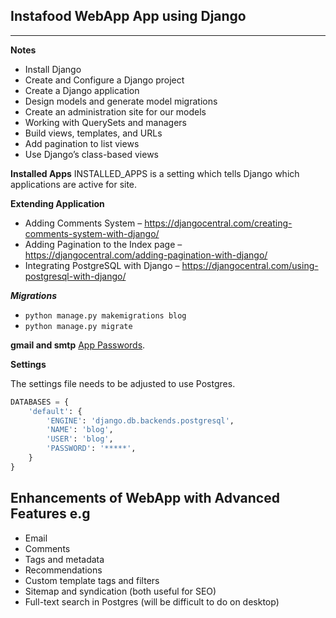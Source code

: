 ## Instafood WebApp App using Django

---
**Notes**

* Install Django
* Create and Configure a Django project
* Create a Django application
* Design models and generate model migrations
* Create an administration site for our models
* Working with QuerySets and managers
* Build views, templates, and URLs
* Add pagination to list views
* Use Django’s class-based views

**Installed Apps**
INSTALLED_APPS is a setting which tells Django which applications are active for site.

**Extending Application**
* Adding Comments System – https://djangocentral.com/creating-comments-system-with-django/
* Adding Pagination to the Index page – https://djangocentral.com/adding-pagination-with-django/
* Integrating PostgreSQL with Django – https://djangocentral.com/using-postgresql-with-django/

***Migrations***
* `python manage.py makemigrations blog`
* `python manage.py migrate`

**gmail and smtp** [App Passwords](https://support.google.com/accounts/answer/185833?p=InvalidSecondFactor&visit_id=637344913016438884-914897482&rd=1).

**Settings**

The settings file needs to be adjusted to use Postgres.

```python
DATABASES = {
    'default': {
        'ENGINE': 'django.db.backends.postgresql',
        'NAME': 'blog',
        'USER': 'blog',
        'PASSWORD': '*****',
    }
}
```

## Enhancements of WebApp with Advanced Features e.g
* Email
* Comments
* Tags and metadata
* Recommendations
* Custom template tags and filters
* Sitemap and syndication (both useful for SEO)
* Full-text search in Postgres (will be difficult to do on desktop)


